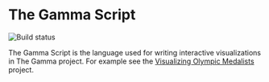 # The Gamma Script

![Build status](https://api.travis-ci.org/the-gamma/thegamma-script.svg)

The Gamma Script is the language used for writing interactive visualizations in The Gamma project. For example see the [Visualizing Olympic Medalists](http://rio2016.thegamma.net/) project.


